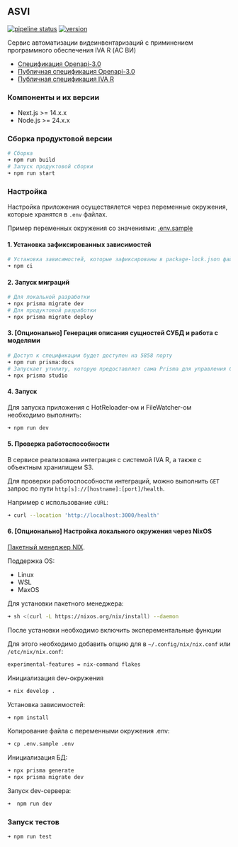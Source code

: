 ## ASVI

[![pipeline status](https://rwdt1.gitlab.yandexcloud.net/rwdt/services/asvi/badges/main/pipeline.svg)](https://rwdt1.gitlab.yandexcloud.net/rwdt/services/asvi/-/commits/main)
[![version](https://rwdt1.gitlab.yandexcloud.net/rwdt/services/asvi/-/badges/release.svg)](https://rwdt1.gitlab.yandexcloud.net/rwdt/services/asvi/-/releases)

Сервис автоматизации видеинвентаризаций с приминением программного обеспечения IVA R (АС
ВИ)

- [Спецификация Openapi-3.0](./docs/openapi.yaml)
- [Публичная спецификация Openapi-3.0](./docs/openapi-public.yaml)
- [Публичная спецификация IVA R](./docs/openapi-iva.yaml)

### Компоненты и их версии

- Next.js >= 14.x.x
- Node.js >= 24.x.x

### Сборка продуктовой версии

```bash
# Сборка
➜ npm run build
# Запуск продуктовой сборки
➜ npm run start
```

### Настройка

Настройка приложения осуществялется через переменные окружения, которые хранятся в `.env`
файлах.

Пример переменных окружения со значениями: [.env.sample](./.env.sample)

#### 1. Установка зафиксированных зависимостей

```bash
# Установка зависимостей, которые зафиксированы в package-lock.json файле
➜ npm ci
```

#### 2. Запуск миграций

```bash
# Для локальной разработки
➜ npx prisma migrate dev
# Для продуктовой разработки
➜ npx prisma migrate deploy
```

#### 3. [Опционально] Генерация описания сущностей СУБД и работа с моделями

```bash
# Доступ к спецификации будет доступен на 5858 порту
➜ npm run prisma:docs
# Запускает утилиту, которую предоставляет сама Prisma для управления СУБД на основе моделей
➜ npx prisma studio
```

#### 4. Запуск

Для запуска приложения с HotReloader-ом и FileWatcher-ом необходимо выполнить:

```bash
➜ npm run dev
```

#### 5. Проверка работоспособности

В сервисе реализована интеграция с системой IVA R, а также с объектным хранилищем S3.

Для проверки работоспособности интеграций, можно выполнить `GET` запрос по пути
`http[s]://[hostname]:[port]/health`.

Например с использование `cURL`:

```bash
➜ curl --location 'http://localhost:3000/health'
```

#### 6. [Опционально] Настройка локального окружения через NixOS

[Пакетный менеджер NIX](https://nixos.org/download).

Поддержка OS:

- Linux
- WSL
- MaxOS

Для установки пакетного менеджера:

```bash
➜ sh <(curl -L https://nixos.org/nix/install) --daemon
```

После установки необходимо включить эксперементальные функции

Для этого необходимо добавить опцию для в `~/.config/nix/nix.conf` или
`/etc/nix/nix.conf`:

```bash
experimental-features = nix-command flakes
```

Инициализация dev-окружения

```bash
➜ nix develop .
```

Установка зависимостей:

```bash
➜ npm install
```

Копирование файла с переменными окружения .env:

```bash
➜ cp .env.sample .env
```

Инициализация БД:

```bash
➜ npx prisma generate
➜ npx prisma migrate dev
```

Запуск dev-сервера:

```bash
➜  npm run dev
```

### Запуск тестов

```bash
➜ npm run test
```

